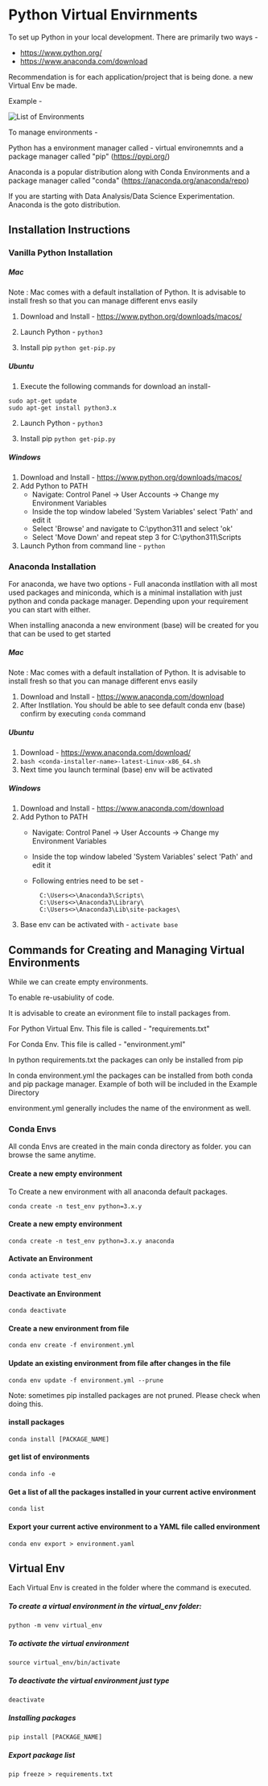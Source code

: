 # Python Virtual Envirnments

To set up Python in your local development. There are primarily two ways - 

- https://www.python.org/
- https://www.anaconda.com/download


Recommendation is for each application/project that is being done. a new Virtual Env be made.

Example - 

![List of Environments](image.png "List of Environments")


To manage environments - 

Python has a environment manager called - virtual environemnts and a package manager called "pip" (https://pypi.org/)

Anaconda is a popular distribution along with Conda Environments and a package manager called "conda" (https://anaconda.org/anaconda/repo)

If you are starting with Data Analysis/Data Science Experimentation. Anaconda is the goto distribution.



## Installation Instructions


### Vanilla Python Installation

##### Mac

Note : Mac comes with a default installation of Python. It is advisable to install fresh so that you can manage different envs easily
1. Download and Install - https://www.python.org/downloads/macos/
2. Launch Python - 
```python3```

3. Install pip
```python get-pip.py```

##### Ubuntu

1. Execute the following commands for download an install- 
```
sudo apt-get update
sudo apt-get install python3.x
```

2. Launch Python - 
```python3```

3. Install pip
```python get-pip.py```

##### Windows 

1. Download and Install - https://www.python.org/downloads/macos/
2. Add Python to PATH
    * Navigate: Control Panel -> User Accounts -> Change my Environment Variables
    * Inside the top window labeled 'System Variables' select 'Path' and edit it
    * Select 'Browse' and navigate to C:\python311 and select 'ok'
    * Select 'Move Down' and repeat step 3 for C:\python311\Scripts
3. Launch Python from command line - 
```python```

### Anaconda Installation

For anaconda, we have two options - Full anaconda instllation with all most used packages and miniconda, which is a minimal installation with just python and conda package manager. Depending upon your requirement you can start with either.

When installing anaconda a new environment (base) will be created for you that can be used to get started

##### Mac

Note : Mac comes with a default installation of Python. It is advisable to install fresh so that you can manage different envs easily
1. Download and Install - https://www.anaconda.com/download
2. After Instllation. You should be able to see default conda env
(base)
confirm by executing ```conda``` command

##### Ubuntu

1. Download - https://www.anaconda.com/download/
2. ```bash <conda-installer-name>-latest-Linux-x86_64.sh```
3. Next time you launch terminal (base) env will be activated

##### Windows 

1. Download and Install - https://www.anaconda.com/download
2. Add Python to PATH
    * Navigate: Control Panel -> User Accounts -> Change my Environment Variables
    * Inside the top window labeled 'System Variables' select 'Path' and edit it
    * Following entries need to be set -

            C:\Users<>\Anaconda3\Scripts\
            C:\Users<>\Anaconda3\Library\
            C:\Users<>\Anaconda3\Lib\site-packages\

        
3. Base env can be activated with - ```activate base```


## Commands for Creating and Managing Virtual Environments

While we can create empty environments.

To enable re-usabiulity of code.

It is advisable to create an evironment file to install packages from.

For Python Virtual Env. This file is called - "requirements.txt"

For Conda Env. This file is called - "environment.yml"

In python requirements.txt the packages can only be installed from pip

In conda environment.yml the packages can be installed from both conda and pip package manager. Example of both will be included in the Example Directory

environment.yml generally includes the name of the environment as well.


### Conda Envs

All conda Envs are created in the main conda directory as folder. you can browse the same anytime.

#### Create a new empty environment

To Create a new environment with all anaconda default packages.

```conda create -n test_env python=3.x.y```

#### Create a new empty environment

```conda create -n test_env python=3.x.y anaconda```

#### Activate an Environment

```conda activate test_env```

#### Deactivate an Environment

```conda deactivate```

#### Create a new environment from file 

```conda env create -f environment.yml```

#### Update an existing environment from file after changes in the file

```conda env update -f environment.yml --prune```

Note: sometimes pip installed packages are not pruned. Please check when doing this.

#### install packages
 ```conda install [PACKAGE_NAME]```

#### get list of environments 

```conda info -e```

#### Get a list of all the packages installed in your current active environment	
 ```conda list```

#### Export your current active environment to a YAML file called environment 
```conda env export > environment.yaml```


## Virtual Env

Each Virtual Env is created in the folder where the command is executed.

##### To create a virtual environment in the virtual_env folder:

```python -m venv virtual_env```

##### To activate the virtual environment

```source virtual_env/bin/activate```

##### To deactivate the virtual environment just type

```deactivate```

##### Installing packages
```pip install [PACKAGE_NAME]```

##### Export package list

```pip freeze > requirements.txt```